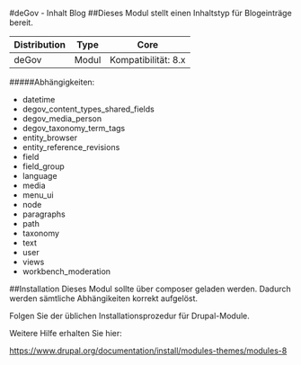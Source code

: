 #deGov - Inhalt Blog
##Dieses Modul stellt einen Inhaltstyp für Blogeinträge bereit.

Distribution | Type | Core
--- | --- | ---
deGov | Modul |  Kompatibilität: 8.x

#####Abhängigkeiten:
  - datetime
  - degov_content_types_shared_fields
  - degov_media_person
  - degov_taxonomy_term_tags
  - entity_browser
  - entity_reference_revisions
  - field
  - field_group
  - language
  - media
  - menu_ui
  - node
  - paragraphs
  - path
  - taxonomy
  - text
  - user
  - views
  - workbench_moderation

##Installation
Dieses Modul sollte über composer geladen werden. Dadurch werden sämtliche Abhängikeiten korrekt aufgelöst.

Folgen Sie der üblichen Installationsprozedur für Drupal-Module.

Weitere Hilfe erhalten Sie hier:

https://www.drupal.org/documentation/install/modules-themes/modules-8
